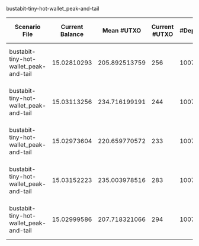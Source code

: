 bustabit-tiny-hot-wallet_peak-and-tail

| Scenario File | Current Balance | Mean #UTXO | Current #UTXO | #Deposits | #Inputs Spent | #Withdraws | #Uneconomical outputs spent | #Change Created | #Changeless | Min Change Value | Max Change Value | Mean Change Value | Std. Dev. of Change Value | Total Fees | Mean Fees per Withdraw | Cost to Empty (10 sat/vB) | Total Cost | Min Input Size | Max Input Size | Mean Input Size | Std. Dev. of Input Size | Usage |
|---|---|---|---|---|---|---|---|---|---|---|---|---|---|---|---|---|---|---|---|---|---|---|
| bustabit-tiny-hot-wallet_peak-and-tail | 15.02810293 | 205.892513759 | 256 | 10076 | 12922 | 5005 | 0 | 3102 | bnb: **1866** ; knapsack: **37** ; Total: **1903** | 0.00000364 | 8.21989292 | 0.299263925993 | 0.896003595183 | 0.10691394 | 0.0000213614265734 | 0.00174080000 | 0.10865474000 | 1 | 54 | 2.58181818182 | 2.67518668356 | knapsack: **454** ; srd: **2685** ; bnb: **1866** |
| bustabit-tiny-hot-wallet_peak-and-tail | 15.03113256 | 234.716199191 | 244 | 10076 | 12918 | 5005 | 0 | 3086 | bnb: **1882** ; knapsack: **37** ; Total: **1919** | 0.00000372 | 9.97599147 | 0.292162972638 | 0.905810546808 | 0.10388431 | 0.0000207561058941 | 0.00165920000 | 0.10554351000 | 1 | 49 | 2.58101898102 | 2.72047028908 | knapsack: **480** ; srd: **2643** ; bnb: **1882** |
| bustabit-tiny-hot-wallet_peak-and-tail | 15.02973604 | 220.659770572 | 233 | 10076 | 12921 | 5005 | 0 | 3078 | bnb: **1875** ; knapsack: **52** ; Total: **1927** | 0.00000433 | 8.86535402 | 0.291801278304 | 0.862023520987 | 0.10528083 | 0.0000210351308691 | 0.00158440000 | 0.10686523000 | 1 | 46 | 2.58161838162 | 2.73269238885 | knapsack: **503** ; srd: **2627** ; bnb: **1875** |
| bustabit-tiny-hot-wallet_peak-and-tail | 15.03152223 | 235.003978516 | 283 | 10076 | 12883 | 5005 | 0 | 3090 | bnb: **1875** ; knapsack: **40** ; Total: **1915** | 0.00000439 | 9.99893315 | 0.298363211909 | 0.936473261189 | 0.10349464 | 0.0000206782497502 | 0.00192440000 | 0.10541904000 | 1 | 77 | 2.57402597403 | 2.93657383742 | knapsack: **503** ; srd: **2627** ; bnb: **1875** |
| bustabit-tiny-hot-wallet_peak-and-tail | 15.02999586 | 207.718321066 | 294 | 10076 | 12904 | 5005 | 0 | 3122 | bnb: **1847** ; knapsack: **36** ; Total: **1883** | 0.00000386 | 9.89999392 | 0.291997125006 | 0.916273736405 | 0.10502101 | 0.0000209832187812 | 0.00199920000 | 0.10702021000 | 1 | 53 | 2.57822177822 | 2.80453790997 | knapsack: **515** ; srd: **2643** ; bnb: **1847** |



